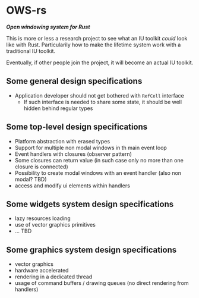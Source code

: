 # OWS-rs
**_Open windowing system for Rust_**

This is more or less a research project to see what an IU toolkit _could_ look like with Rust.
Particularily how to make the lifetime system work with a traditional IU toolkit.

Eventually, if other people join the project, it will become an actual IU toolkit.

## Some general design specifications
 -  Application developer should not get bothered with `RefCell` interface
    -  If such interface is needed to share some state, it should be well hidden behind regular types

## Some top-level design specifications
 -  Platform abstraction with erased types
 -  Support for multiple non modal windows in th main event loop
 -  Event handlers with closures (observer pattern)
 -  Some closures can return value (in such case only no more than one closure is connected)
 -  Possibility to create modal windows with an event handler (also non modal? TBD)
 -  access and modify ui elements within handlers

## Some widgets system design specifications
 -  lazy resources loading
 -  use of vector graphics primitives
 -  ... TBD

## Some graphics system design specifications
 -  vector graphics
 -  hardware accelerated
 -  rendering in a dedicated thread
 -  usage of command buffers / drawing queues (no direct rendering from handlers)
